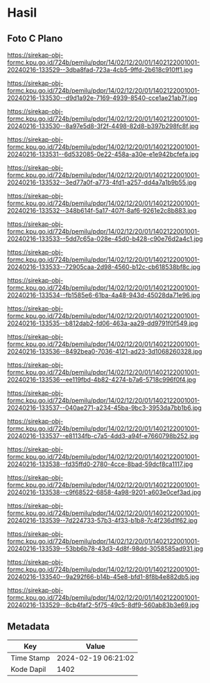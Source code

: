 # Hasil

## Foto C Plano

https://sirekap-obj-formc.kpu.go.id/724b/pemilu/pdpr/14/02/12/20/01/1402122001001-20240216-133529--3dba8fad-723a-4cb5-9ffd-2b618c910ff1.jpg

https://sirekap-obj-formc.kpu.go.id/724b/pemilu/pdpr/14/02/12/20/01/1402122001001-20240216-133530--d9d1a92e-7169-4939-8540-cce1ae21ab7f.jpg

https://sirekap-obj-formc.kpu.go.id/724b/pemilu/pdpr/14/02/12/20/01/1402122001001-20240216-133530--8a97e5d8-3f2f-4498-82d8-b397b298fc8f.jpg

https://sirekap-obj-formc.kpu.go.id/724b/pemilu/pdpr/14/02/12/20/01/1402122001001-20240216-133531--6d532085-0e22-458a-a30e-e1e942bcfefa.jpg

https://sirekap-obj-formc.kpu.go.id/724b/pemilu/pdpr/14/02/12/20/01/1402122001001-20240216-133532--3ed77a0f-a773-4fd1-a257-dd4a7a1b9b55.jpg

https://sirekap-obj-formc.kpu.go.id/724b/pemilu/pdpr/14/02/12/20/01/1402122001001-20240216-133532--348b614f-5a17-407f-8af6-9261e2c8b883.jpg

https://sirekap-obj-formc.kpu.go.id/724b/pemilu/pdpr/14/02/12/20/01/1402122001001-20240216-133533--5dd7c65a-028e-45d0-b428-c90e76d2a4c1.jpg

https://sirekap-obj-formc.kpu.go.id/724b/pemilu/pdpr/14/02/12/20/01/1402122001001-20240216-133533--72905caa-2d98-4560-b12c-cb618538bf8c.jpg

https://sirekap-obj-formc.kpu.go.id/724b/pemilu/pdpr/14/02/12/20/01/1402122001001-20240216-133534--fb1585e6-61ba-4a48-943d-45028da71e96.jpg

https://sirekap-obj-formc.kpu.go.id/724b/pemilu/pdpr/14/02/12/20/01/1402122001001-20240216-133535--b812dab2-fd06-463a-aa29-dd9791f0f549.jpg

https://sirekap-obj-formc.kpu.go.id/724b/pemilu/pdpr/14/02/12/20/01/1402122001001-20240216-133536--8492bea0-7036-4121-ad23-3d1068260328.jpg

https://sirekap-obj-formc.kpu.go.id/724b/pemilu/pdpr/14/02/12/20/01/1402122001001-20240216-133536--ee119fbd-4b82-4274-b7a6-5718c996f0f4.jpg

https://sirekap-obj-formc.kpu.go.id/724b/pemilu/pdpr/14/02/12/20/01/1402122001001-20240216-133537--040ae271-a234-45ba-9bc3-3953da7bb1b6.jpg

https://sirekap-obj-formc.kpu.go.id/724b/pemilu/pdpr/14/02/12/20/01/1402122001001-20240216-133537--e81134fb-c7a5-4dd3-a94f-e7660798b252.jpg

https://sirekap-obj-formc.kpu.go.id/724b/pemilu/pdpr/14/02/12/20/01/1402122001001-20240216-133538--fd35ffd0-2780-4cce-8bad-59dcf8ca1117.jpg

https://sirekap-obj-formc.kpu.go.id/724b/pemilu/pdpr/14/02/12/20/01/1402122001001-20240216-133538--c9f68522-6858-4a98-9201-a603e0cef3ad.jpg

https://sirekap-obj-formc.kpu.go.id/724b/pemilu/pdpr/14/02/12/20/01/1402122001001-20240216-133539--7d224733-57b3-4f33-b1b8-7c4f236d1f62.jpg

https://sirekap-obj-formc.kpu.go.id/724b/pemilu/pdpr/14/02/12/20/01/1402122001001-20240216-133539--53bb6b78-43d3-4d8f-98dd-3058585ad931.jpg

https://sirekap-obj-formc.kpu.go.id/724b/pemilu/pdpr/14/02/12/20/01/1402122001001-20240216-133540--9a292f66-b14b-45e8-bfd1-8f8b4e882db5.jpg

https://sirekap-obj-formc.kpu.go.id/724b/pemilu/pdpr/14/02/12/20/01/1402122001001-20240216-133529--8cb4faf2-5f75-49c5-8df9-560ab83b3e69.jpg


## Metadata

| Key        | Value               |
| ---------- | ------------------- |
| Time Stamp | 2024-02-19 06:21:02 |
| Kode Dapil | 1402                |



